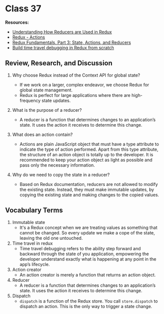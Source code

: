 # Class 37

**Resources:**

- [Understanding How Reducers are Used in Redux](https://css-tricks.com/understanding-how-reducers-are-used-in-redux/#:~:text=A%20reducer%20is%20a%20function,receives%20to%20determine%20this%20change.&text=Redux%20relies%20heavily%20on%20reducer,to%20execute%20the%20next%20state.)
- [Redux - Actions](https://www.tutorialspoint.com/redux/redux_actions.htm#:~:text=Actions%20are%20the%20only%20source,from%20your%20application%20to%20store.&text=const%20ITEMS_REQUEST%20%3D%20'ITEMS_REQUEST'%3B,totally%20up%20to%20the%20developer.)
- [Redux Fundamentals, Part 3: State, Actions, and Reducers](https://redux.js.org/tutorials/fundamentals/part-3-state-actions-reducers)
- [Build time travel debugging in Redux from scratch](https://levelup.gitconnected.com/build-time-travel-debugging-in-redux-from-scratch-665fea8fc6cc)

## Review, Research, and Discussion

1. Why choose Redux instead of the Context API for global state?
    - If we work on a larger, complex endeavor, we choose Redux for global state management.
    - Redux is perfect for large applications where there are high-frequency state updates.

2. What is the purpose of a reducer?
    - A reducer is a function that determines changes to an application’s state. It uses the action it receives to determine this change. 
3. What does an action contain?
    - Actions are plain JavaScript object that must have a type attribute to indicate the type of action performed. Apart from this type attribute, the structure of an action object is totally up to the developer. It is recommended to keep your action object as light as possible and pass only the necessary information.
4. Why do we need to copy the state in a reducer?
    - Based on Redux documentation, reducers are not allowed to modify the existing state. Instead, they must make immutable updates, by copying the existing state and making changes to the copied values.

## Vocabulary Terms

1. Immutable state
    - It's a Redux concept when we are treating values as something that cannot be changed. So every update we make a cope of the state, leaving the old one untouched.
2. Time travel in redux
    - Time travel debugging refers to the ability step forward and backward through the state of you application, empowering the developer understand exactly what is happening at any point in the app’s lifecycle.
3. Action creator
    - An action creator is merely a function that returns an action object.
4. Reducer
    - A reducer is a function that determines changes to an application’s state. It uses the action it receives to determine this change.
5. Dispatch
    - `dispatch` is a function of the Redux store. You call `store.dispatch` to dispatch an action. This is the only way to trigger a state change.